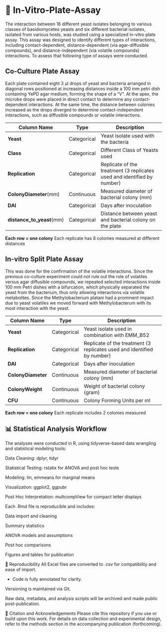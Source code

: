 # 🧫 In-Vitro-Plate-Assay
The interaction between 16 different yeast isolates belonging to various classes of basidiomycetes yeasts and six different bacterial isolates, isolated from various hosts, was studied using a specialized in-vitro plate assay. This assay was designed to identify different types of interactions, including contact-dependent, distance-dependent (via agar-diffusible compounds), and distance-independent (via volatile compounds) interactions. To assess that following type of assays were conducted.  

## Co-Culture Plate Assay
 Each plate contained eight 3 μl drops of yeast and bacteria arranged in diagonal rows positioned at increasing distances inside a 100 mm petri dish containing YePD agar medium, forming the shape of a “V”. At the apex, the microbe drops were placed in direct contact to determine any contact-dependent interactions. At the same time, the distance between colonies increased as the drops diverged to determine contact-independent interactions, such as diffusible compounds or volatile interactions. 
 
|  Column Name               | Type        | Description                                                            |
|----------------------------|-------------|------------------------------------------------------------------------|
| **Yeast**                  | Categorical | Yeast isolate used with the bacteria                                   |
| **Class**                  | Categorical | Different Class of Yeasts used                                         |
| **Replication**            | Categorical | Replicate of the treatment (3 replicates used and identified by number)|
| **ColonyDiameter**(mm)     | Continuous  | Measured diameter of bacterial colony (mm)                             |
| **DAI**                    | Categorical | Days after inoculation                                                 |
| **distance_to_yeast**(mm)  | Categorical | Distance between yeast and bacterial colony on the plate               |

**Each row = one colony** 
Each replicate has 8 colonies measured at different distances

## In-vitro Split Plate Assay
This was done for the confirmation of the volatile interactions. Since the previous co-culture experiment could not rule out the role of volatiles versus agar diffusible compounds, we repeated selected interactions inside 100 mm Petri dishes with a bifurcation, which physically separated the yeast from the bacterium, thus only allowing interactions via volatile metabolites. Since the Methylobacterium platani had a prominent impact due to yeast volatiles we moved forward with Methylobacterum with its most interaction with the yeast.

| Column Name                 | Type        | Description                                                        |
|-----------------------------|-------------|--------------------------------------------------------------------|
| **Yeast**                   | Categorical | Yeast isolate used in combination with EMM_B52                               |
| **Replication**             | Categorical | Replicate of the treatment (3 replicates used and identified by number) |
| **DAI**                     | Categorical | Days after inoculation                                             |
| **ColonyDiameter**          | Continuous  | Measured diameter of bacterial colony (mm)                                  |
| **ColonyWeight**            | Continuous  | Weight of bacterial colony (gram)                                    |
| **CFU**                     | Continuous  | Colony Forming Units per ml                     |

**Each row = one colony** Each replicate includes 2 colonies measured


## 📊 Statistical Analysis Workflow
The analyses were conducted in R, using tidyverse-based data wrangling and statistical modeling tools:



Data Cleaning: dplyr, tidyr

Statistical Testing: rstatix for ANOVA and post hoc tests

Modeling: lm, emmeans for marginal means

Visualization: ggplot2, ggpubr

Post Hoc Interpretation: multcompView for compact letter displays

Each .Rmd file is reproducible and includes:

Data import and cleaning

Summary statistics

ANOVA models and assumptions

Post hoc comparisons

Figures and tables for publication

🔁 Reproducibility
All Excel files are converted to .csv for compatibility and ease of import.

- Code is fully annotated for clarity.

Versioning is maintained via Git.

Raw data, metadata, and analysis scripts will be archived and made public post-publication.

📎 Citation and Acknowledgements
Please cite this repository if you use or build upon this work. For details on data collection and experimental design, refer to the methods section in the accompanying publication (forthcoming).

